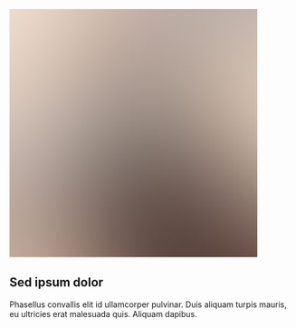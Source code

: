 <a href="#" class="image"><img src="images/pic01.jpg" alt="" data-position="center center" /></a>
<h2>Sed ipsum dolor</h2>
<p>Phasellus convallis elit id ullamcorper pulvinar. Duis aliquam turpis mauris, eu ultricies erat malesuada quis. Aliquam dapibus.</p>